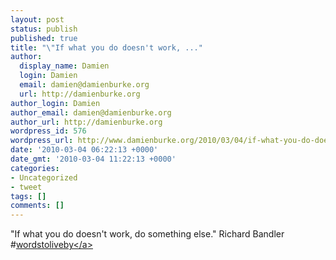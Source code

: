 ```yaml
---
layout: post
status: publish
published: true
title: "\"If what you do doesn't work, ..."
author:
  display_name: Damien
  login: Damien
  email: damien@damienburke.org
  url: http://damienburke.org
author_login: Damien
author_email: damien@damienburke.org
author_url: http://damienburke.org
wordpress_id: 576
wordpress_url: http://www.damienburke.org/2010/03/04/if-what-you-do-doesnt-work/
date: '2010-03-04 06:22:13 +0000'
date_gmt: '2010-03-04 11:22:13 +0000'
categories:
- Uncategorized
- tweet
tags: []
comments: []
---
```

<p>"If what you do doesn't work, do something else." Richard Bandler #<a href="http:&#47;&#47;search.twitter.com&#47;search?q=%23wordstoliveby" class="aktt_hashtag">wordstoliveby<&#47;a></p>

